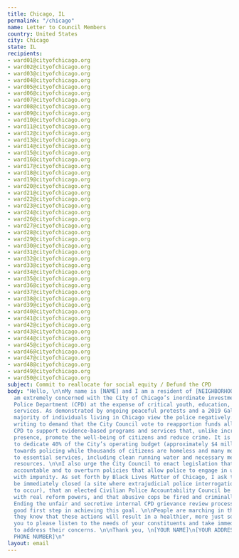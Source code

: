 ```yaml
---
title: Chicago, IL
permalink: "/chicago"
name: Letter to Council Members
country: United States
city: Chicago
state: IL
recipients:
- ward01@cityofchicago.org
- ward02@cityofchicago.org
- ward03@cityofchicago.org
- ward04@cityofchicago.org
- ward05@cityofchicago.org
- ward06@cityofchicago.org
- ward07@cityofchicago.org
- ward08@cityofchicago.org
- ward09@cityofchicago.org
- ward10@cityofchicago.org
- ward11@cityofchicago.org
- ward12@cityofchicago.org
- ward13@cityofchicago.org
- ward14@cityofchicago.org
- ward15@cityofchicago.org
- ward16@cityofchicago.org
- ward17@cityofchicago.org
- ward18@cityofchicago.org
- ward19@cityofchicago.org
- ward20@cityofchicago.org
- ward21@cityofchicago.org
- ward22@cityofchicago.org
- ward23@cityofchicago.org
- ward24@cityofchicago.org
- ward26@cityofchicago.org
- ward27@cityofchicago.org
- ward28@cityofchicago.org
- ward29@cityofchicago.org
- ward30@cityofchicago.org
- ward31@cityofchicago.org
- ward32@cityofchicago.org
- ward33@cityofchicago.org
- ward34@cityofchicago.org
- ward35@cityofchicago.org
- ward36@cityofchicago.org
- ward37@cityofchicago.org
- ward38@cityofchicago.org
- ward39@cityofchicago.org
- ward40@cityofchicago.org
- ward41@cityofchicago.org
- ward42@cityofchicago.org
- ward43@cityofchicago.org
- ward44@cityofchicago.org
- ward45@cityofchicago.org
- ward46@cityofchicago.org
- ward47@cityofchicago.org
- ward48@cityofchicago.org
- ward49@cityofchicago.org
- ward50@cityofchicago.org
subject: Commit to reallocate for social equity / Defund the CPD
body: "Hello, \n\nMy name is [NAME] and I am a resident of [NEIGHBORHOOD/CITY]. I
  am extremely concerned with the City of Chicago’s inordinate investment in the Chicago
  Police Department (CPD) at the expense of critical youth, education, and health
  services. As demonstrated by ongoing peaceful protests and a 2019 Gallup poll, a
  majority of individuals living in Chicago view the police negatively. \n\nI am therefore
  writing to demand that the City Council vote to reapportion funds allocated to the
  CPD to support evidence-based programs and services that, unlike increased police
  presence, promote the well-being of citizens and reduce crime. It is morally reprehensible
  to dedicate 40% of the City’s operating budget (approximately $4 million per day)
  towards policing while thousands of citizens are homeless and many more lack access
  to essential services, including clean running water and necessary mental health
  resources. \n\nI also urge the City Council to enact legislation that holds police
  accountable and to overturn policies that allow police to engage in unlawful behavior
  with impunity. As set forth by Black Lives Matter of Chicago, I ask that Homan Square
  be immediately closed (a site where extrajudicial police interrogations are known
  to occur), that an elected Civilian Police Accountability Council be established
  with real reform powers, and that abusive cops be fired and criminally charged.
  Ending the unfair and secretive internal CPD grievance review process would be a
  good first step in achieving this goal. \n\nPeople are marching in the streets because
  they know that these actions will result in a healthier, more just society. I implore
  you to please listen to the needs of your constituents and take immediate action
  to address their concerns. \n\nThank you, \n[YOUR NAME]\n[YOUR ADDRESS]\n[YOUR EMAIL]\n[YOUR
  PHONE NUMBER]\n"
layout: email
---
```


